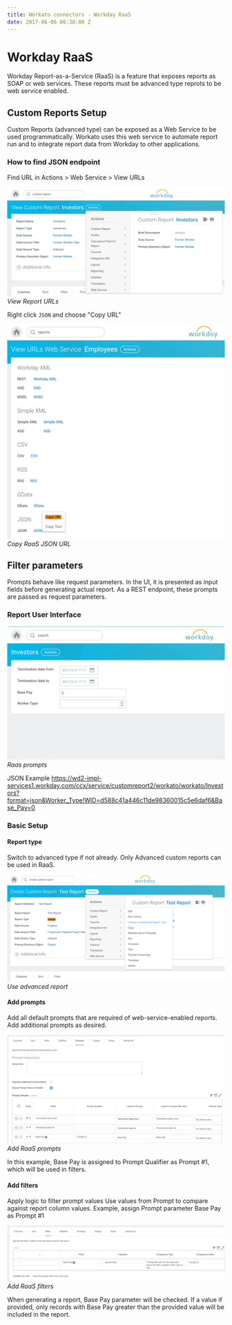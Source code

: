 ```yaml
---
title: Workato connectors - Workday RaaS
date: 2017-06-06 06:38:00 Z
---
```


# Workday RaaS
Workday Report-as-a-Service (RaaS) is a feature that exposes reports as SOAP or web services. These reports must be advanced type reprots to be web service enabled.

## Custom Reports Setup

Custom Reports (advanced type) can be exposed as a Web Service to be used programmatically. Workato uses this web service to automate report run and to integrate report data from Workday to other applications.

### How to find JSON endpoint

Find URL in Actions > Web Service > View URLs

![View RaaS URL](/assets/images/workday/view_raas_url.png)
*View Report URLs*

Right click `JSON` and choose "Copy URL"

![RaaS JSON URL](/assets/images/workday/copy_raas_json_url.png)
*Copy RaaS JSON URL*

## Filter parameters

Prompts behave like request parameters. In the UI, it is presented as input fields before generating actual report. As a REST endpoint, these prompts are passed as request parameters.

### Report User Interface

![RaaS prompts](/assets/images/workday/raas_prompts.png)
*Raas prompts*

JSON Example
https://wd2-impl-services1.workday.com/ccx/service/customreport2/workato/workato/Investors?format=json&Worker_Type!WID=d588c41a446c11de98360015c5e6daf6&Base_Pay=0

### Basic Setup

#### Report type

Switch to advanced type if not already. Only Advanced custom reports can be used in RaaS.

![RaaS change to advance](/assets/images/workday/raas_change_to_advance.png)
*Use advanced report*

#### Add prompts

Add all default prompts that are required of web-service-enabled reports. Add additional prompts as desired.

![Add RaaS prompts](/assets/images/workday/raas_add_prompts.png)
*Add RaaS prompts*

In this example, Base Pay is assigned to Prompt Qualifier as Prompt #1, which will be used in filters.

#### Add filters

Apply logic to filter prompt values
Use values from Prompt to compare against report column values. Example, assign Prompt parameter Base Pay as Prompt #1

![Add RaaS filters](/assets/images/workday/raas_add_filter.png)
*Add RaaS filters*

When generating a report, Base Pay parameter will be checked. If a value if provided, only records with Base Pay greater than the provided value will be included in the report.
